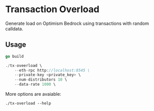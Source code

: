 # Transaction Overload

Generate load on Optimism Bedrock using transactions with random calldata.

## Usage

```go
go build 

./tx-oveerload \
    --eth-rpc http://localhost:8545 \
    --private-key <private_key> \
    --num-distributors 10 \
    --data-rate 1000 \
```

More options are avaiable:
```
./tx-overload --help
```
